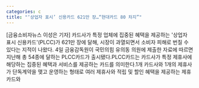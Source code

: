 ```yaml
---
categories: c
title: "‘상업자 표시’ 신용카드 621만 장…“현대카드 80 차지”"
---
```

[금융소비자뉴스 이성은 기자] 카드사가 특정 업체에 집중된 혜택을 제공하는 &#39;상업자 표시 신용카드&#39;(PLCC)가 621만 장에 달해, 시장이 과열되면서 소비자 피해로 번질 수 있다는 지적이 나왔다. 4일 금융감독원이 국민의힘 유의동 의원에 제출한 자료에 따르면 지난해 총 54종에 달하는 PLCC카드가 출시됐다.PLCC카드는 카드사가 특정 제휴사에 해당하는 집중된 혜택과 서비스를 제공하는 카드를 의미한다.1개 카드사와 1개의 제휴사가 단독계약을 맺고 운영하는 형태로 여러 제휴사와 적립 및 할인 혜택을 제공하는 제휴카드와